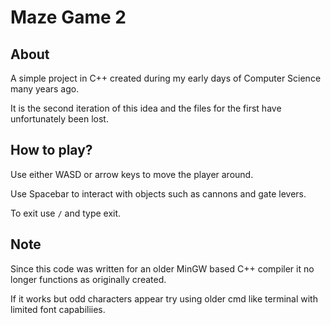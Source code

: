 # Maze Game 2

## About

A simple project in C++ created during my early days of Computer Science many years ago.

It is the second iteration of this idea and the files for the first have unfortunately been lost.

## How to play?

Use either WASD or arrow keys to move the player around.

Use Spacebar to interact with objects such as cannons and gate levers.

To exit use `/` and type exit.

## Note

Since this code was written for an older MinGW based C++ compiler it no longer functions as originally created.

If it works but odd characters appear try using older cmd like terminal with limited font capabiliies.
